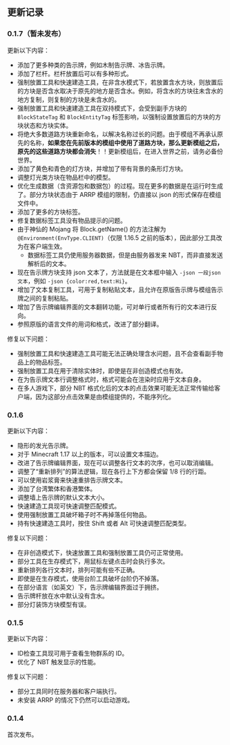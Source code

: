 ## 更新记录

### 0.1.7（暂未发布）

更新以下内容：

- 添加了更多种类的告示牌，例如木制告示牌、冰告示牌。
- 添加了栏杆。栏杆放置后可以有多种形式。
- 强制放置工具和快速建造工具，在非含水模式下，若放置含水方块，则放置后的方块是否含水取决于原先的地方是否含水。例如，将含水的方块往未含水的地方复制，则复制的方块是未含水的。
- 强制放置工具和快速建造工具在双持模式下，会受到副手方块的 `BlockStateTag` 和 `BlockEntityTag` 标签影响，以强制设置放置后的方块的方块状态和方块实体。
- 将绝大多数道路方块重新命名，以解决名称过长的问题。由于模组不再承认原先的名称，**如果您在先前版本的模组中使用了道路方块，那么更新模组之后，原先的这些道路方块都会消失**！！更新模组后，在进入世界之前，请务必备份世界。
- 添加了黄色和青色的灯方块，并增加了带有背景的条形灯方块。
- 调整灯光类方块在物品栏中的模型。
- 优化生成数据（含资源包和数据包）的过程。现在更多的数据是在运行时生成了。部分方块状态由于 ARRP 模组的限制，仍直接以 json 的形式保存在模组文件中。
- 添加了更多的方块标签。
- 修复数据标签工具没有物品提示的问题。
- 由于神仙的 Mojang 将 Block.getName() 的方法注解为 `@Environment(EnvType.CLIENT)`（仅限 1.16.5 之前的版本），因此部分工具改为在客户端生效。
    - 数据标签工具仍使用服务器数据，但是由服务器发来 NBT，而非直接发送解析后的文本。
- 现在告示牌方块支持 json 文本了，方法就是在文本框中输入 `-json 一段json文本`，例如 `-json {color:red,text:Hi}`。
- 增加了文本复制工具，可用于复制粘贴文本，且允许在原版告示牌与模组告示牌之间的复制粘贴。
- 增加了告示牌编辑界面的文本翻转功能，可对单行或者所有行的文本进行反向。
- 参照原版的语言文件的用词和格式，改进了部分翻译。

修复以下问题：

- 强制放置工具和快速建造工具可能无法正确处理含水问题，且不会查看副手物品上的物品标签。
- 强制放置工具在用于清除实体时，即使是在非创造模式也有效。
- 在为告示牌文本行调整格式时，格式可能会在渲染时应用于文本自身。
- 在多人游戏下，部分 NBT 格式化后的文本的点击效果可能无法正常传输给客户端，因为这部分点击效果是由模组提供的，不能序列化。

### 0.1.6

更新以下内容：

- 隐形的发光告示牌。
- 对于 Minecraft 1.17 以上的版本，可以设置文本描边。
- 改进了告示牌编辑界面，现在可以调整各行文本的次序，也可以取消编辑。
- 调整了“重新排列”的算法逻辑，现在各行上下方都会保留 1/8 行的行距。
- 可以使用岩浆膏来快速重排告示牌文本。
- 添加了台湾繁体和香港繁体。
- 调整墙上告示牌的默认文本大小。
- 快速建造工具现可快速调整匹配模式。
- 使用强制放置工具破坏箱子时不再掉落任何物品。
- 持有快速建造工具时，按住 Shift 或者 Alt 可快速调整匹配类型。

修复以下问题：

- 在非创造模式下，快速放置工具和强制放置工具仍可正常使用。
- 部分工具在生存模式下，用鼠标左键点击时会执行多次。
- 重新排列各行文本时，排列可能有些不正确。
- 即使是在生存模式，使用台阶工具破坏台阶仍不掉落。
- 在部分语言（如英文）下，告示牌编辑界面过于拥挤。
- 告示牌杆放在水中默认没有含水。
- 部分灯装饰方块模型有误。

### 0.1.5

更新以下内容：

- ID检查工具现可用于查看生物群系的 ID。
- 优化了 NBT 触发显示的性能。

修复以下问题：

- 部分工具同时在服务器和客户端执行。
- 未安装 ARRP 的情况下仍然可以启动游戏。

### 0.1.4

首次发布。